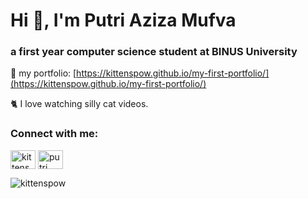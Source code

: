 <h1>Hi 👋, I'm Putri Aziza Mufva</h1>
<h3>a first year computer science student at BINUS University</h3>

🌱 my portfolio: [https://kittenspow.github.io/my-first-portfolio/](https://kittenspow.github.io/my-first-portfolio/)

🐈 I love watching silly cat videos.

<h3 align="left">Connect with me:</h3>
<p align="left">
<a href="https://twitter.com/kittenspow" target="blank"><img align="center" src="https://raw.githubusercontent.com/rahuldkjain/github-profile-readme-generator/master/src/images/icons/Social/twitter.svg" alt="kittenspow" height="30" width="40" /></a>
<a href="https://linkedin.com/in/putri aziza mufva" target="blank"><img align="center" src="https://raw.githubusercontent.com/rahuldkjain/github-profile-readme-generator/master/src/images/icons/Social/linked-in-alt.svg" alt="putri aziza mufva" height="30" width="40" /></a>
</p>

<p><img align="left" src="https://github-readme-stats.vercel.app/api/top-langs?username=kittenspow&show_icons=true&locale=en&layout=compact" alt="kittenspow" /></p>
